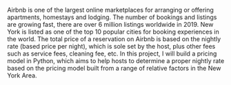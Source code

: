 
Airbnb is one of the largest online marketplaces for arranging or offering apartments,
homestays and lodging. The number of bookings and listings are growing fast, there are
over 6 million listings worldwide in 2019. New York is listed as one of the top 10 popular
cities for booking experiences in the world.
The total price of a reservation on Airbnb is based on the nightly rate (based price per
night), which is sole set by the host, plus other fees such as service fees, cleaning fee,
etc. In this project, I will build a pricing model in Python, which aims to help hosts to
determine a proper nightly rate based on the pricing model built from a range of relative
factors in the New York Area.
